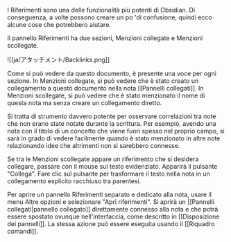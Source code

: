 I Riferimenti sono una delle funzionalità più potenti di Obsidian. Di conseguenza, a volte possono creare un po 'di confusione, quindi ecco alcune cose che potrebbero aiutare.

Il pannello Riferimenti ha due sezioni, Menzioni collegate e Menzioni scollegate.

![[ja/アタッチメント/Backlinks.png]]

Come si può vedere da questo documento, è presente una voce per ogni sezione. In Menzioni collegate, si può vedere che è stato creato un collegamento a questo documento nella nota [[Pannelli collegati]]. In Menzioni scollegate, si può vedere che è stato menzionato il nome di questa nota ma senza creare un collegamento diretto.

Si tratta di strumento davvero potente per osservare correlazioni tra note che non erano state notate durante la scrittura. Per esempio, avendo una nota con il titolo di un concetto che viene fuori spesso nel proprio campo, si sarà in grado di vedere facilmente quando è stato menzionato in altre note relazionando idee che altrimenti non si sarebbero connesse.

Se tra le Menzioni scollegate appare un riferimento che si desidera collegare, passare con il mouse sul testo evidenziato. Apparirà il pulsante "Collega". Fare clic sul pulsante per trasformare il testo nella nota in un collegamento esplicito racchiuso tra parentesi.

Per aprire un pannello Riferimenti separato e dedicato alla nota, usare il menu Altre opzioni e selezionare "Apri riferimenti". Si aprirà un [[Pannelli collegati|pannello collegato]] direttamente connesso alla nota e che potrà essere spostato ovunque nell'interfaccia, come descritto in [[Disposizione dei pannelli]]. La stessa azione può essere eseguita usando il [[Riquadro comandi]].